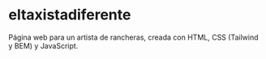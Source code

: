 # eltaxistadiferente
Página web para un artista de rancheras, creada con HTML, CSS (Tailwind y BEM) y JavaScript.
